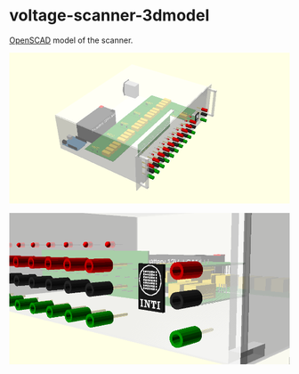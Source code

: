 # voltage-scanner-3dmodel

[OpenSCAD](https://www.openscad.org/) model of the scanner.

![Main view of the model](img/1.png)

![INTI logo in the front pannel](img/2.png)